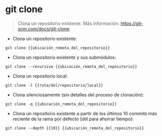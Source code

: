 # git clone

> Clona un repositorio existente.
> Más información: <https://git-scm.com/docs/git-clone>.

- Clona un repositorio existente:

`git clone {{ubicación_remota_del_repositorio}}`

- Clona un repositorio existente y sus submódulos:

`git clone --recursive {{ubicación_remota_del_repositorio}}`

- Clona un repositorio local:

`git clone -l {{ruta/del/repositorio/local}}`

- Clona silenciosamente (sin detalles del proceso de clonación):

`git clone -q {{ubicación_remota_del_repositorio}}`

- Clona un repositorio existente a partir de los últimos 10 commits más reciente de la rama por defecto (útil para ahorrar tiempo):

`git clone --depth {{10}} {{ubicación_remota_del_repositorio}}`

